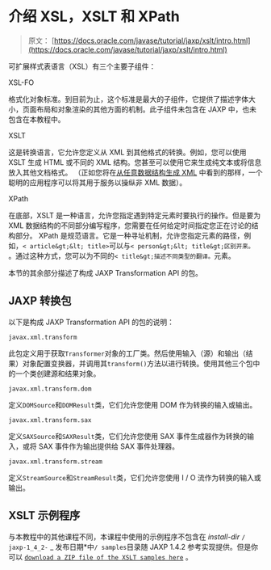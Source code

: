 # 介绍 XSL，XSLT 和 XPath

> 原文： [https://docs.oracle.com/javase/tutorial/jaxp/xslt/intro.html](https://docs.oracle.com/javase/tutorial/jaxp/xslt/intro.html)

可扩展样式表语言（XSL）有三个主要子组件：

XSL-FO

格式化对象标准。到目前为止，这个标准是最大的子组件，它提供了描述字体大小，页面布局和对象渲染的其他方面的机制。此子组件未包含在 JAXP 中，也未包含在本教程中。

XSLT

这是转换语言，它允许您定义从 XML 到其他格式的转换。例如，您可以使用 XSLT 生成 HTML 或不同的 XML 结构。您甚至可以使用它来生成纯文本或将信息放入其他文档格式。 （正如您将在[从任意数据结构生成 XML](generatingXML.html) 中看到的那样，一个聪明的应用程序可以将其用于服务以操纵非 XML 数据）。

XPath

在底部，XSLT 是一种语言，允许您指定遇到特定元素时要执行的操作。但是要为 XML 数据结构的不同部分编写程序，您需要在任何给定时间指定您正在讨论的结构部分。 XPath 是规范语言。它是一种寻址机制，允许您指定元素的路径，例如，`< article&gt;&lt; title>`可以与`< person&gt;&lt; title&gt;区别开来。` 。通过这种方式，您可以为不同的`< title&gt;描述不同类型的翻译。`元素。

本节的其余部分描述了构成 JAXP Transformation API 的包。

## JAXP 转换包

以下是构成 JAXP Transformation API 的包的说明：

`javax.xml.transform`

此包定义用于获取`Transformer`对象的工厂类。然后使用输入（源）和输出（结果）对象配置变换器，并调用其`transform()`方法以进行转换。使用其他三个包中的一个类创建源和结果对象。

`javax.xml.transform.dom`

定义`DOMSource`和`DOMResult`类，它们允许您使用 DOM 作为转换的输入或输出。

`javax.xml.transform.sax`

定义`SAXSource`和`SAXResult`类，它们允许您使用 SAX 事件生成器作为转换的输入，或将 SAX 事件作为输出提供给 SAX 事件处理器。

`javax.xml.transform.stream`

定义`StreamSource`和`StreamResult`类，它们允许您使用 I / O 流作为转换的输入或输出。

## XSLT 示例程序

与本教程中的其他课程不同，本课程中使用的示例程序不包含在 _install-dir_ `/ jaxp-1_4_2-` _ 发布日期*中`/ samples`目录随 JAXP 1.4.2 参考实现提供。但是你可以 [`download a ZIP file of the XSLT samples here`](../examples/xslt_samples.zip) 。